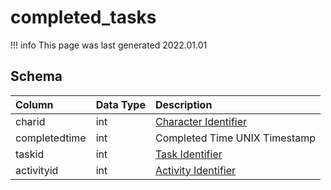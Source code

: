 # completed_tasks

!!! info
	This page was last generated 2022.01.01

## Schema

| Column | Data Type | Description |
| :--- | :--- | :--- |
| charid | int | [Character Identifier](../../schema/characters/character_data.md) |
| completedtime | int | Completed Time UNIX Timestamp |
| taskid | int | [Task Identifier](tasks.md) |
| activityid | int | [Activity Identifier](task_activities.md) |

